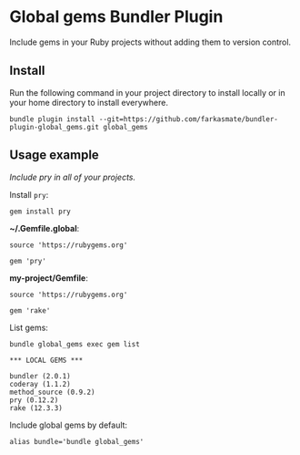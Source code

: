 # Global gems Bundler Plugin

Include gems in your Ruby projects without adding them to version control.

## Install

Run the following command in your project directory to install locally or in your home directory to install everywhere.

```
bundle plugin install --git=https://github.com/farkasmate/bundler-plugin-global_gems.git global_gems
```

## Usage example

*Include pry in all of your projects.*

Install `pry`:
```
gem install pry
```

**~/.Gemfile.global**:
```
source 'https://rubygems.org'

gem 'pry'
```

**my-project/Gemfile**:
```
source 'https://rubygems.org'

gem 'rake'
```

List gems:
```
bundle global_gems exec gem list

*** LOCAL GEMS ***

bundler (2.0.1)
coderay (1.1.2)
method_source (0.9.2)
pry (0.12.2)
rake (12.3.3)
```

Include global gems by default:
```
alias bundle='bundle global_gems'
```
